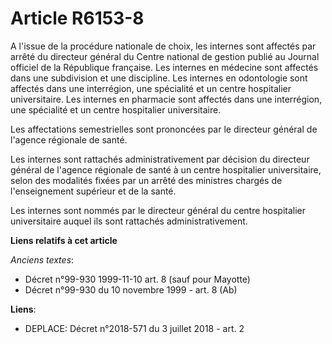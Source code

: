 # Article R6153-8

A l'issue de la procédure nationale de choix, les internes sont affectés par arrêté du directeur général du Centre national
de gestion publié au Journal officiel de la République française. Les internes en médecine sont affectés dans une subdivision
et une discipline. Les internes en odontologie sont affectés dans une interrégion, une spécialité et un centre hospitalier
universitaire.            Les internes en pharmacie sont affectés dans une interrégion, une spécialité et un centre
hospitalier universitaire. 

Les affectations semestrielles sont prononcées par le directeur général de l'agence régionale de santé. 

Les internes sont rattachés administrativement par décision du directeur général de l'agence régionale de santé à un centre
hospitalier universitaire, selon des modalités fixées par un arrêté des ministres chargés de l'enseignement supérieur et de
la santé. 

Les internes sont nommés par le directeur général du centre hospitalier universitaire auquel ils sont rattachés
administrativement.

**Liens relatifs à cet article**

_Anciens textes_:

  - Décret n°99-930 1999-11-10 art. 8 (sauf pour Mayotte)
  - Décret n°99-930 du 10 novembre 1999 - art. 8 (Ab)

**Liens**:

  - DEPLACE: Décret n°2018-571 du 3 juillet 2018 - art. 2

